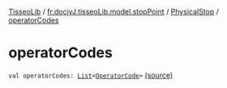 [TisseoLib](../../index.md) / [fr.docjyJ.tisseoLib.model.stopPoint](../index.md) / [PhysicalStop](index.md) / [operatorCodes](./operator-codes.md)

# operatorCodes

`val operatorCodes: `[`List`](https://kotlinlang.org/api/latest/jvm/stdlib/kotlin.collections/-list/index.html)`<`[`OperatorCode`](../-operator-code/index.md)`>` [(source)](https://github.com/docjyJ/TisseoLib/tree/master/src/main/kotlin/fr/docjyJ/tisseoLib/model/stopPoint/PhysicalStop.kt#L20)